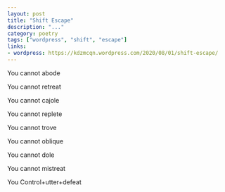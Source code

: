 ```yaml
---
layout: post
title: "Shift Escape"
description: "..."
category: poetry
tags: ["wordpress", "shift", "escape"]
links:
- wordpress: https://kdzmcqn.wordpress.com/2020/08/01/shift-escape/
---
```

<!-- wp:paragraph -->
<p>You cannot abode </p>
<!-- /wp:paragraph -->

<!-- wp:paragraph -->
<p>You cannot retreat </p>
<!-- /wp:paragraph -->

<!-- wp:paragraph -->
<p>You cannot cajole </p>
<!-- /wp:paragraph -->

<!-- wp:paragraph -->
<p>You cannot replete </p>
<!-- /wp:paragraph -->

<!-- wp:paragraph -->
<p>You cannot trove </p>
<!-- /wp:paragraph -->

<!-- wp:paragraph -->
<p>You cannot oblique </p>
<!-- /wp:paragraph -->

<!-- wp:paragraph -->
<p>You cannot dole </p>
<!-- /wp:paragraph -->

<!-- wp:paragraph -->
<p>You cannot mistreat </p>
<!-- /wp:paragraph -->

<!-- wp:paragraph -->
<p>You Control+utter+defeat</p>
<!-- /wp:paragraph -->